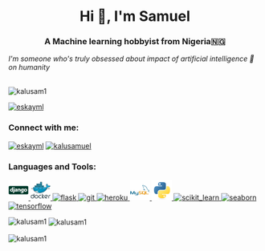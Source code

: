 <h1 align="center">Hi 👋, I'm Samuel</h1>
<h3 align="center">A Machine learning hobbyist from Nigeria🇳🇬</h3>
<i> I'm someone who's truly obsessed about impact of artificial intelligence 🤖on humanity</i> <br/><br/>
<p align="left"> <img src="https://komarev.com/ghpvc/?username=kalusam1&label=Profile%20views&color=0e75b6&style=flat" alt="kalusam1" /> </p>

<p align="left"> <a href="https://twitter.com/eskayml" target="blank"><img src="https://img.shields.io/twitter/follow/eskayml?logo=twitter&style=for-the-badge" alt="eskayml" /></a> </p>

<h3 align="left">Connect with me:</h3>
<p align="left">
<a href="https://twitter.com/eskayml" target="blank"><img align="center" src="https://raw.githubusercontent.com/rahuldkjain/github-profile-readme-generator/master/src/images/icons/Social/twitter.svg" alt="eskayml" height="30" width="40" /></a>
<a href="https://kaggle.com/kalusamuel" target="blank"><img align="center" src="https://raw.githubusercontent.com/rahuldkjain/github-profile-readme-generator/master/src/images/icons/Social/kaggle.svg" alt="kalusamuel" height="30" width="40" /></a>
</p>

<h3 align="left">Languages and Tools:</h3>
<p align="left"> <a href="https://www.djangoproject.com/" target="_blank" rel="noreferrer"> <img src="https://raw.githubusercontent.com/devicons/devicon/master/icons/django/django-original.svg" alt="django" width="40" height="40"/> </a> <a href="https://www.docker.com/" target="_blank" rel="noreferrer"> <img src="https://raw.githubusercontent.com/devicons/devicon/master/icons/docker/docker-original-wordmark.svg" alt="docker" width="40" height="40"/> </a> <a href="https://flask.palletsprojects.com/" target="_blank" rel="noreferrer"> <img src="https://www.vectorlogo.zone/logos/pocoo_flask/pocoo_flask-icon.svg" alt="flask" width="40" height="40"/> </a> <a href="https://git-scm.com/" target="_blank" rel="noreferrer"> <img src="https://www.vectorlogo.zone/logos/git-scm/git-scm-icon.svg" alt="git" width="40" height="40"/> </a> <a href="https://heroku.com" target="_blank" rel="noreferrer"> <img src="https://www.vectorlogo.zone/logos/heroku/heroku-icon.svg" alt="heroku" width="40" height="40"/> </a> <a href="https://www.mysql.com/" target="_blank" rel="noreferrer"> <img src="https://raw.githubusercontent.com/devicons/devicon/master/icons/mysql/mysql-original-wordmark.svg" alt="mysql" width="40" height="40"/> </a> <a href="https://www.python.org" target="_blank" rel="noreferrer"> <img src="https://raw.githubusercontent.com/devicons/devicon/master/icons/python/python-original.svg" alt="python" width="40" height="40"/> </a> <a href="https://scikit-learn.org/" target="_blank" rel="noreferrer"> <img src="https://upload.wikimedia.org/wikipedia/commons/0/05/Scikit_learn_logo_small.svg" alt="scikit_learn" width="40" height="40"/> </a> <a href="https://seaborn.pydata.org/" target="_blank" rel="noreferrer"> <img src="https://seaborn.pydata.org/_images/logo-mark-lightbg.svg" alt="seaborn" width="40" height="40"/> </a> <a href="https://www.tensorflow.org" target="_blank" rel="noreferrer"> <img src="https://www.vectorlogo.zone/logos/tensorflow/tensorflow-icon.svg" alt="tensorflow" width="40" height="40"/> </a> </p>

<p><img align="left" src="https://github-readme-stats.vercel.app/api/top-langs?username=kalusam1&show_icons=true&locale=en&layout=compact" alt="kalusam1" /></p>

<p>&nbsp;<img align="center" src="https://github-readme-stats.vercel.app/api?username=kalusam1&show_icons=true&locale=en" alt="kalusam1" /></p>

<p><img align="center" src="https://github-readme-streak-stats.herokuapp.com/?user=kalusam1&" alt="kalusam1" /></p>

